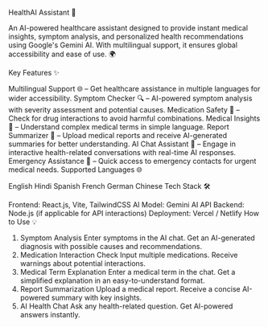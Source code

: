 HealthAI Assistant 🏥

An AI-powered healthcare assistant designed to provide instant medical insights, symptom analysis, and personalized health recommendations using Google's Gemini AI. With multilingual support, it ensures global accessibility and ease of use. 🌍

Key Features ✨

Multilingual Support 🌐 – Get healthcare assistance in multiple languages for wider accessibility.
Symptom Checker 🔍 – AI-powered symptom analysis with severity assessment and potential causes.
Medication Safety 💊 – Check for drug interactions to avoid harmful combinations.
Medical Insights 📖 – Understand complex medical terms in simple language.
Report Summarizer 📑 – Upload medical reports and receive AI-generated summaries for better understanding.
AI Chat Assistant 🤖 – Engage in interactive health-related conversations with real-time AI responses.
Emergency Assistance 🚨 – Quick access to emergency contacts for urgent medical needs.
Supported Languages 🌐

English
Hindi
Spanish
French
German
Chinese
Tech Stack 🛠️

Frontend: React.js, Vite, TailwindCSS
AI Model: Gemini AI API
Backend: Node.js (if applicable for API interactions)
Deployment: Vercel / Netlify
How to Use 💡

1. Symptom Analysis
Enter symptoms in the AI chat.
Get an AI-generated diagnosis with possible causes and recommendations.
2. Medication Interaction Check
Input multiple medications.
Receive warnings about potential interactions.
3. Medical Term Explanation
Enter a medical term in the chat.
Get a simplified explanation in an easy-to-understand format.
4. Report Summarization
Upload a medical report.
Receive a concise AI-powered summary with key insights.
5. AI Health Chat
Ask any health-related question.
Get AI-powered answers instantly.
